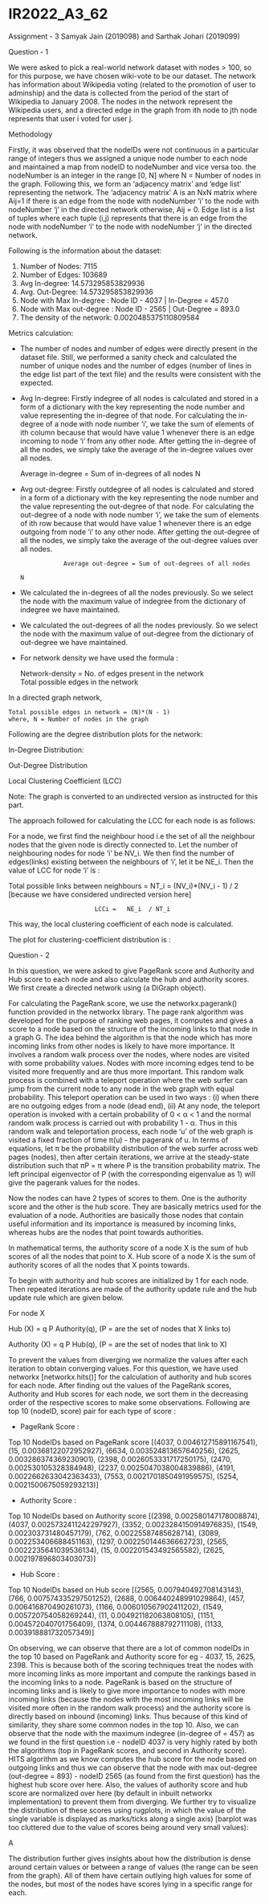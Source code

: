 # IR2022_A3_62

Assignment - 3
  Samyak Jain (2019098) and Sarthak Johari (2019099)


Question - 1

We were asked to pick a real-world network dataset with nodes > 100, so for this purpose, we have chosen wiki-vote to be our dataset. The network has information about Wikipedia voting (related to the promotion of user to adminship) and the data is collected from the period of the start of Wikipedia to January 2008. The nodes in the network represent the Wikipedia users, and a directed edge in the graph from ith node to jth node represents that user i voted for user j.

Methodology

Firstly, it was observed that the nodeIDs were not continuous in a particular range of integers thus we assigned a unique node number to each node and maintained a map from nodeID to nodeNumber and vice versa too. the nodeNumber is an integer in the range [0, N] where N = Number of nodes in the graph.
Following this, we form an ‘adjacency matrix’ and ‘edge list’ representing the network. The ‘adjacency matrix’ A is an NxN matrix where Aij=1 if there is an edge from the node with nodeNumber ‘i’ to the node with nodeNumber ‘j’ in the directed network otherwise, Aij = 0. Edge list is a list of tuples where each tuple (i,j) represents that there is an edge from the node with nodeNumber ‘i’ to the node with nodeNumber ‘j’ in the directed network. 

Following is the information about the dataset:
1. Number of Nodes: 7115
2. Number of Edges: 103689
3. Avg In-degree: 14.573295853829936
4. Avg. Out-Degree: 14.573295853829936
5. Node with Max In-degree : Node ID - 4037 | In-Degree = 457.0
6. Node with Max out-degree : Node ID - 2565 | Out-Degree = 893.0
7. The density of the network: 0.0020485375110809584

Metrics calculation:

- The number of nodes and number of edges were directly present in the dataset file. Still, we performed a sanity check and calculated the number of unique nodes and the number of edges (number of lines in the edge list part of the text file) and the results were consistent with the expected. 

- Avg In-degree: Firstly indegree of all nodes is calculated and stored in a form of a dictionary with the key representing the node number and value representing the in-degree of that node. For calculating the in-degree of a node with node number ‘i’, we take the sum of elements of ith column because that would have value 1 whenever there is an edge incoming to node ‘i’ from any other node. After getting the in-degree of all the nodes, we simply take the average of the in-degree values over all nodes.

	Average in-degree = Sum of in-degrees of all nodes
                                                              N
					
- Avg out-degree: Firstly outdegree of all nodes is calculated and stored in a form of a dictionary with the key representing the node number and the value representing the out-degree of that node. For calculating the out-degree of a node with node number ‘i’, we take the sum of elements of ith row because that would have value 1 whenever there is an edge outgoing from node ‘i’ to any other node. After getting the out-degree of all the nodes, we simply take the average of the out-degree values over all nodes.

                  Average out-degree = Sum of out-degrees of all nodes
                                                                          N
					

- We calculated the in-degrees of all the nodes previously. So we select the node with the maximum value of indegree from the dictionary of indegree we have maintained.

- We calculated the out-degrees of all the nodes previously. So we select the node with the maximum value of out-degree from the dictionary of out-degree we have maintained.

- For network density we have used the formula :

	Network-density =    No. of edges present in the network  
				      Total possible edges in the network

  
 In a directed graph network,

	Total possible edges in network = (N)*(N - 1)
	where, N = Number of nodes in the graph

Following are the degree distribution plots for the network:

In-Degree Distribution:



Out-Degree Distribution


Local Clustering Coefficient (LCC)

Note: The graph is converted to an undirected version as instructed for this part.

The approach followed for calculating the LCC for each node is as follows:

For a node, we first find the neighbour hood i.e the set of all the neighbour nodes that the given node is directly connected to. Let the number of neighbouring nodes for node ‘i’ be NV_i. We then find the number of edges(links) existing between the neighbours of ‘i’, let it be NE_i. Then the value of LCC for node ‘i’ is :

Total possible links between neighbours = NT_i = (NV_i)*(NV_i - 1) / 2 [because we have considered undirected version here]

	                        LCCi =   NE_i  / NT_i

This way, the local clustering coefficient of each node is calculated.

The plot for clustering-coefficient distribution is :





Question - 2

In this question, we were asked to give PageRank score and Authority and Hub score to each node and also calculate the hub and authority scores. We first create a directed network using (a DiGraph object).


For calculating the PageRank score, we use the networkx.pagerank() function provided in the networkx library. 
The page rank algorithm was developed for the purpose of ranking web pages, it computes and gives a score to a node based on the structure of the incoming links to that node in a graph G. The idea behind the algorithm is that the node which has more incoming links from other nodes is likely to have more importance. It involves a random walk process over the nodes, where nodes are visited with some probability values. Nodes with more incoming edges tend to be visited more frequently and are thus more important. This random walk process is combined with a teleport operation where the web surfer can jump from the current node to any node in the web graph with equal probability. This teleport operation can be used in two ways : (i) when there are no outgoing edges from a node (dead end), (ii) At any node, the teleport operation is invoked with a certain probability of 
0 < α < 1 and the normal random walk process is carried out with probability 1 - α. Thus in this random walk and teleportation process, each node ‘u’ of the web graph is visited a fixed fraction of time π(u) - the pagerank of u. In terms of equations, let π be the probability distribution of the web surfer across web pages (nodes), then after certain iterations, we arrive at the steady-state distribution such that
				           πP = π
where P is the transition probability matrix. The left principal eigenvector of P (with the corresponding eigenvalue as 1) will give the pagerank values for the nodes.



Now the nodes can have 2 types of scores to them. One is the authority score and the other is the hub score. They are basically metrics used for the evaluation of a node. Authorities are basically those nodes that contain useful information and its importance is measured by incoming links, whereas hubs are the nodes that point towards authorities.

In mathematical terms, the authority score of a node X is the sum of hub scores of all the nodes that point to X. Hub score of a node X is the sum of authority scores of all the nodes that X points towards.

To begin with authority and hub scores are initialized by 1 for each node. Then repeated iterations are made of the authority update rule and the hub update rule which are given below.  

For node X

Hub (X) = q  P Authority(q), (P =  are the set of nodes that X links to) 

Authority (X) = q  P Hub(q), (P =  are the set of nodes that link to X) 

To prevent the values from diverging we normalize the values after each iteration to obtain converging values.
For this question, we have used networkx [networkx.hits()] for the calculation of authority and hub scores for each node.
After finding out the values of the PageRank scores, Authority and Hub scores for each node, we sort them in the decreasing order of the respective scores to make some observations. Following are top 10 (nodeID, score) pair for each type of score :


- PageRank Score :

Top 10 NodeIDs based on PageRank score
[(4037, 0.004612715891167541),
 (15, 0.00368122072952927),
 (6634, 0.003524813657640256),
 (2625, 0.003286374369230901),
 (2398, 0.0026053331717250175),
 (2470, 0.002530105328384948),
 (2237, 0.0025047038004839886),
 (4191, 0.0022662633042363433),
 (7553, 0.0021701850491959575),
 (5254, 0.0021500675059293213)]


- Authority Score : 

Top 10 NodeIDs based on Authority score
[(2398, 0.002580147178008874),
 (4037, 0.0025732411242297927),
 (3352, 0.0023284150914976835),
 (1549, 0.002303731480457179),
 (762, 0.00225587485628714),
 (3089, 0.002253406688451163),
 (1297, 0.002250144636662723),
 (2565, 0.0022235641039536134),
 (15, 0.002201543492565582),
 (2625, 0.002197896803403073)]



- Hub Score : 

Top 10 NodeIDs based on Hub score
[(2565, 0.007940492708143143),
 (766, 0.007574335297501252),
 (2688, 0.006440248991029864),
 (457, 0.006416870490261073),
 (1166, 0.006010567902411202),
 (1549, 0.005720754058269244),
 (11, 0.004921182063808105),
 (1151, 0.004572040701756409),
 (1374, 0.004467888792711108),
 (1133, 0.003918881732057349)]



On observing, we can observe that there are a lot of common nodeIDs in the top 10 based on PageRank and Authority score for eg - 4037, 15, 2625, 2398. This is because both of the scoring techniques treat the nodes with more incoming links as more important and compute the rankings based in the incoming links to a node. PageRank is based on the structure of incoming links and is likely to give more importance to nodes with more incoming links (because the nodes with the most incoming links will be visited more often in the random walk process) and the authority score is directly based on inbound (incoming) links. Thus because of this kind of similarity, they share some common nodes in the top 10. Also, we can observe that the node with the maximum indegree (in-degree of = 457) as we found in the first question i.e - nodeID 4037 is very highly rated by both the algorithms (top in PageRank scores, and second in Authority score). HITS algorithm as we know computes the hub score for the node based on outgoing links and thus we can observe that the node with max out-degree (out-degree = 893) - nodeID 2565 (as found from the first question) has the highest hub score over here. Also, the values of authority score and hub
score are normalized over here (by default in inbuilt networkx implementation) to prevent them from diverging. We further try to visualize the distribution of these scores using rugplots, in which the value of the single variable is displayed as marks/ticks along a single axis) [barplot was too cluttered due to the value of scores being around very small values):














A















The distribution further gives insights about how the distribution is dense around certain values or between a range of values (the range can be seen from the graph). All of them have certain outlying high values for some of the nodes, but most of the nodes have scores lying in a specific range for each.








